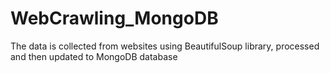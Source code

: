 # WebCrawling_MongoDB
The data is collected from websites using BeautifulSoup library, processed and then updated to MongoDB database
